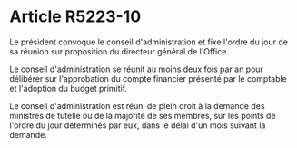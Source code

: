 # Article R5223-10

Le président convoque le conseil d'administration et fixe l'ordre du jour de sa réunion sur proposition du directeur général de l'Office.

Le conseil d'administration se réunit au moins deux fois par an pour délibérer sur l'approbation du compte financier présenté par le comptable et l'adoption du budget primitif.

Le conseil d'administration est réuni de plein droit à la demande des ministres de tutelle ou de la majorité de ses membres, sur les points de l'ordre du jour déterminés par eux, dans le délai d'un mois suivant la demande.